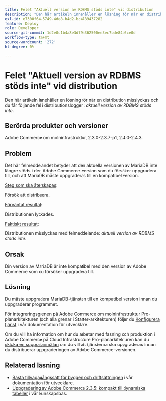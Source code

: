 ```yaml
---
title: Felet "Aktuell version av RDBMS stöds inte" vid distribution
description: "Den här artikeln innehåller en lösning för när en distribution misslyckas och du får följande fel i distributionsloggen: *aktuell version av RDBMS stöds inte*."
exl-id: e7300f64-5749-4de8-b4d2-bc4789437282
feature: Deploy
role: Developer
source-git-commit: 1d2e0c1b4a8e3d79a362500ee3ec7bde84a6ce0d
workflow-type: tm+mt
source-wordcount: '272'
ht-degree: 0%

---
```


# Felet &quot;Aktuell version av RDBMS stöds inte&quot; vid distribution

Den här artikeln innehåller en lösning för när en distribution misslyckas och du får följande fel i distributionsloggen: *aktuell version av RDBMS stöds inte*.

## Berörda produkter och versioner

Adobe Commerce om molninfrastruktur, 2.3.0-2.3.7-p1, 2.4.0-2.4.3.

## Problem

Det här felmeddelandet betyder att den aktuella versionen av MariaDB inte längre stöds i den Adobe Commerce-version som du försöker uppgradera till, och att MariaDB måste uppgraderas till en kompatibel version.


<u>Steg som ska återskapas</u>:

Försök att distribuera.

<u>Förväntat resultat</u>:

Distributionen lyckades.

<u>Faktiskt resultat</u>:

Distributionen misslyckas med felmeddelande: *aktuell version av RDBMS stöds inte*.

## Orsak

Din version av MariaDB är inte kompatibel med den version av Adobe Commerce som du försöker uppgradera till.

## Lösning

Du måste uppgradera MariaDB-tjänsten till en kompatibel version innan du uppgraderar programmet.


För integreringsgrenen på Adobe Commerce om molninfrastruktur Pro-planarkitekturen (och alla grenar i Starter-arkitekturen) följer du [Konfigurera tjänst](https://devdocs.magento.com/cloud/project/services.html) i vår dokumentation för utvecklare.

Om du vill ha information om hur du arbetar med fasning och produktion i Adobe Commerce på Cloud Infrastructure Pro-planarkitekturen kan du [skicka en supportanmälan](/help/help-center-guide/help-center/magento-help-center-user-guide.md#submit-ticket) om du vill att tjänsterna ska uppgraderas innan du distribuerar uppgraderingen av Adobe Commerce-versionen.


## Relaterad läsning

* [Bästa tillvägagångssätt för byggen och driftsättningen](https://devdocs.magento.com/cloud/reference/discover-deploy.html#best-practices) i vår dokumentation för utvecklare.
* [Uppgradering av Adobe Commerce 2.3.5: kompakt till dynamiska tabeller](https://experienceleague.adobe.com/docs/commerce-operations/implementation-playbook/best-practices/maintenance/commerce-235-upgrade-prerequisites-mariadb.html) i vår kunskapsbas.
